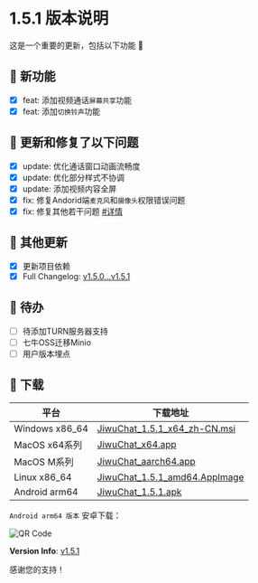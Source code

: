 # 1.5.1 版本说明

这是一个重要的更新，包括以下功能 🧪

## 🔮 新功能

- [x] feat: 添加视频通话`屏幕共享`功能
- [x] feat: 添加`切换铃声`功能

## 🔨 更新和修复了以下问题

- [x] update: 优化通话窗口动画流畅度
- [x] update: 优化部分样式不协调
- [x] update: 添加视频内容全屏
- [x] fix: 修复Andorid端`麦克风`和`摄像头`权限错误问题
- [x] fix: 修复其他若干问题 [#详情](https://github.com/KiWi233333/jiwu-mall-chat-tauri/compare/v1.5.0...v1.5.1)

## 🧿 其他更新

- [x] 更新项目依赖
- [x] Full Changelog: [v1.5.0...v1.5.1](https://github.com/KiWi233333/jiwu-mall-chat-tauri/compare/v1.5.0...v1.5.1)

## 📌 待办

- [ ] 待添加TURN服务器支持
- [ ] 七牛OSS迁移Minio
- [ ] 用户版本埋点

## 🧪 下载

| 平台           | 下载地址                                                                                                                                   |
| -------------- | ------------------------------------------------------------------------------------------------------------------------------------------ |
| Windows x86_64 | [JiwuChat_1.5.1_x64_zh-CN.msi](https://github.com/KiWi233333/jiwu-mall-chat-tauri/releases/download/v1.5.1/JiwuChat_1.5.1_x64_zh-CN.msi)   |
| MacOS x64系列  | [JiwuChat_x64.app](https://github.com/KiWi233333/jiwu-mall-chat-tauri/releases/download/v1.5.1/JiwuChat_1.5.1_x64.dmg)                     |
| MacOS M系列    | [JiwuChat_aarch64.app](https://github.com/KiWi233333/jiwu-mall-chat-tauri/releases/download/v1.5.1/JiwuChat_1.5.1_aarch64.dmg)             |
| Linux x86_64   | [JiwuChat_1.5.1_amd64.AppImage](https://github.com/KiWi233333/jiwu-mall-chat-tauri/releases/download/v1.5.1/JiwuChat_1.5.1_amd64.AppImage) |
| Android arm64  | [JiwuChat_1.5.1.apk](https://github.com/KiWi233333/jiwu-mall-chat-tauri/releases/download/v1.5.1/JiwuChat_1.5.1.apk)                       |

<!-- JiwuChat_1.5.1.apk -->

`Android arm64 版本` 安卓下载：

![QR Code](https://api.jiwu.kiwi2333.top/res/qrcode/stream?content=https://github.com/KiWi233333/jiwu-mall-chat-tauri/releases/download/v1.5.1/JiwuChat_1.5.1.apk&w=200&h=200)

**Version Info**: [v1.5.1](https://github.com/KiWi233333/jiwu-mall-chat-tauri/blob/main/.github/releasemd/v1.5.1.md)

感谢您的支持！
